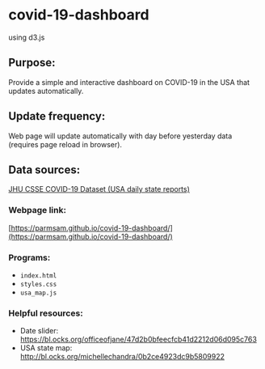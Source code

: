 # covid-19-dashboard
using d3.js

## Purpose:
Provide a simple and interactive dashboard on COVID-19 in the USA that updates automatically. 

## Update frequency:
Web page will update automatically with day before yesterday data (requires page reload in browser).

## Data sources:
[JHU CSSE COVID-19 Dataset (USA daily state reports)](https://github.com/CSSEGISandData/COVID-19/tree/master/csse_covid_19_data)

### Webpage link:
[https://parmsam.github.io/covid-19-dashboard/](https://parmsam.github.io/covid-19-dashboard/)

### Programs:
* `index.html`
* `styles.css`
* `usa_map.js`

### Helpful resources:
* Date slider: https://bl.ocks.org/officeofjane/47d2b0bfeecfcb41d2212d06d095c763
* USA state map: http://bl.ocks.org/michellechandra/0b2ce4923dc9b5809922
